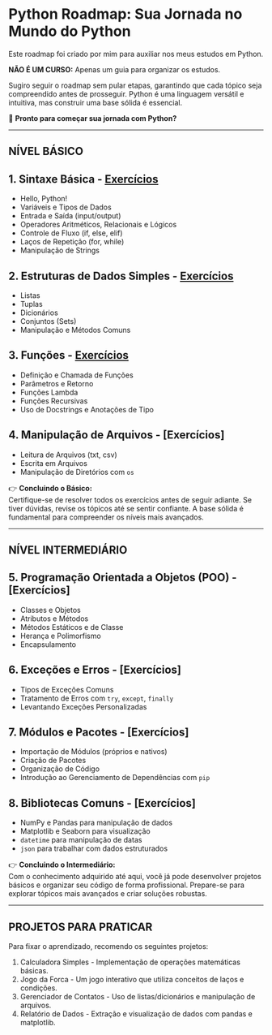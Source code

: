 # Python Roadmap: Sua Jornada no Mundo do Python  

Este roadmap foi criado por mim para auxiliar nos meus estudos em Python.

**NÃO É UM CURSO:** Apenas um guia para organizar os estudos.

Sugiro seguir o roadmap sem pular etapas, garantindo que cada tópico seja compreendido antes de prosseguir. Python é uma linguagem versátil e intuitiva, mas construir uma base sólida é essencial.

🚀 **Pronto para começar sua jornada com Python?**

---

## **NÍVEL BÁSICO**

## 1. Sintaxe Básica - [Exercícios](https://github.com/Ricardo7c/Python-Roadmap/blob/main/01%20-%20Sintaxe%20B%C3%A1sica/README.md)

- Hello, Python!  
- Variáveis e Tipos de Dados  
- Entrada e Saída (input/output)  
- Operadores Aritméticos, Relacionais e Lógicos  
- Controle de Fluxo (if, else, elif)  
- Laços de Repetição (for, while)
- Manipulação de Strings

## 2. Estruturas de Dados Simples - [Exercícios](https://github.com/Ricardo7c/Python-Roadmap/tree/main/02%20-%20Estruturas%20de%20Dados%20Simples)

- Listas  
- Tuplas  
- Dicionários  
- Conjuntos (Sets)  
- Manipulação e Métodos Comuns  

## 3. Funções - [Exercícios](https://github.com/Ricardo7c/Python-Roadmap/blob/main/03%20-%20Fun%C3%A7%C3%B5es/README.md)

- Definição e Chamada de Funções  
- Parâmetros e Retorno  
- Funções Lambda  
- Funções Recursivas  
- Uso de Docstrings e Anotações de Tipo  

## 4. Manipulação de Arquivos - [Exercícios]

- Leitura de Arquivos (txt, csv)  
- Escrita em Arquivos  
- Manipulação de Diretórios com `os`  

👉 **Concluindo o Básico:**  
Certifique-se de resolver todos os exercícios antes de seguir adiante. Se tiver dúvidas, revise os tópicos até se sentir confiante. A base sólida é fundamental para compreender os níveis mais avançados.

---

## NÍVEL INTERMEDIÁRIO

## 5. Programação Orientada a Objetos (POO) - [Exercícios]  

- Classes e Objetos  
- Atributos e Métodos  
- Métodos Estáticos e de Classe  
- Herança e Polimorfismo  
- Encapsulamento  

## 6. Exceções e Erros - [Exercícios]  

- Tipos de Exceções Comuns  
- Tratamento de Erros com `try`, `except`, `finally`  
- Levantando Exceções Personalizadas  

## 7. Módulos e Pacotes - [Exercícios]  

- Importação de Módulos (próprios e nativos)  
- Criação de Pacotes  
- Organização de Código  
- Introdução ao Gerenciamento de Dependências com `pip`  

## 8. Bibliotecas Comuns - [Exercícios]  

- NumPy e Pandas para manipulação de dados  
- Matplotlib e Seaborn para visualização  
- `datetime` para manipulação de datas  
- `json` para trabalhar com dados estruturados  

👉 **Concluindo o Intermediário:**  
Com o conhecimento adquirido até aqui, você já pode desenvolver projetos básicos e organizar seu código de forma profissional. Prepare-se para explorar tópicos mais avançados e criar soluções robustas.

---

## PROJETOS PARA PRATICAR  

Para fixar o aprendizado, recomendo os seguintes projetos:  

1. Calculadora Simples - Implementação de operações matemáticas básicas.  
2. Jogo da Forca - Um jogo interativo que utiliza conceitos de laços e condições.  
3. Gerenciador de Contatos - Uso de listas/dicionários e manipulação de arquivos.  
4. Relatório de Dados - Extração e visualização de dados com pandas e matplotlib.  
